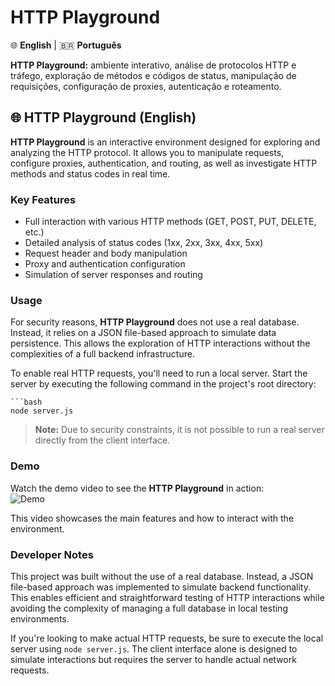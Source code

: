# HTTP Playground

🌐 **English** | 🇧🇷 **Português**

**HTTP Playground:** ambiente interativo, análise de protocolos HTTP e tráfego, exploração de métodos e códigos de status, manipulação de requisições, configuração de proxies, autenticação e roteamento.

## 🌐 HTTP Playground (English)

**HTTP Playground** is an interactive environment designed for exploring and analyzing the HTTP protocol. It allows you to manipulate requests, configure proxies, authentication, and routing, as well as investigate HTTP methods and status codes in real time.

### Key Features

- Full interaction with various HTTP methods (GET, POST, PUT, DELETE, etc.)
- Detailed analysis of status codes (1xx, 2xx, 3xx, 4xx, 5xx)
- Request header and body manipulation
- Proxy and authentication configuration
- Simulation of server responses and routing

### Usage

For security reasons, **HTTP Playground** does not use a real database. Instead, it relies on a JSON file-based approach to simulate data persistence. This allows the exploration of HTTP interactions without the complexities of a full backend infrastructure.

To enable real HTTP requests, you'll need to run a local server. Start the server by executing the following command in the project's root directory:

    ```bash
    node server.js
    
> **Note:** Due to security constraints, it is not possible to run a real server directly from the client interface.

### Demo

Watch the demo video to see the **HTTP Playground** in action:  
![Demo](./public/assets/output.gif)

This video showcases the main features and how to interact with the environment.

### Developer Notes

This project was built without the use of a real database. Instead, a JSON file-based approach was implemented to simulate backend functionality. This enables efficient and straightforward testing of HTTP interactions while avoiding the complexity of managing a full database in local testing environments.

If you're looking to make actual HTTP requests, be sure to execute the local server using `node server.js`. The client interface alone is designed to simulate interactions but requires the server to handle actual network requests.
